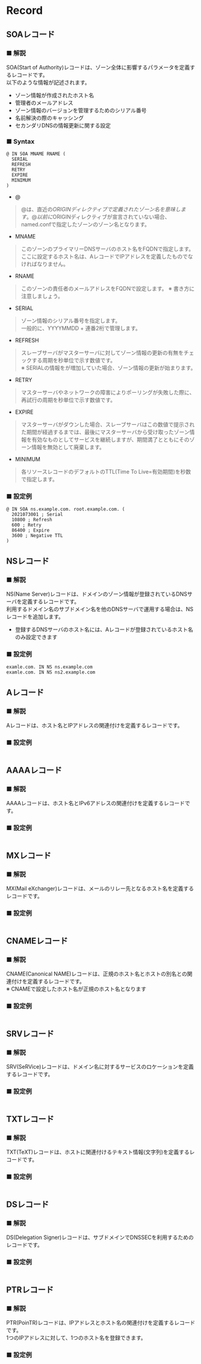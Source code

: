 # Record
## SOAレコード
### ■ 解説
SOA(Start of Authority)レコードは、ゾーン全体に影響するパラメータを定義するレコードです。  
以下のような情報が記述されます。
- ゾーン情報が作成されたホスト名
- 管理者のメールアドレス
- ゾーン情報のバージョンを管理するためのシリアル番号
- 名前解決の際のキャッシング
- セカンダリDNSの情報更新に関する設定

### ■ Syntax
```
@ IN SOA MNAME RNAME (
  SERIAL
  REFRESH
  RETRY
  EXPIRE
  MINIMUM
)
```
- @
> @は、直近の$ORIGINディレクティブで定義されたゾーン名を意味します。  
> @以前に$ORIGINディレクティブが宣言されていない場合、named.confで指定したゾーンのゾーン名となります。

- MNAME
> このゾーンのプライマリーDNSサーバのホスト名をFQDNで指定します。  
> ここに設定するホスト名は、AレコードでIPアドレスを定義したものでなければなりません。

- RNAME
> このゾーンの責任者のメールアドレスをFQDNで設定します。
> ※ 書き方に注意しましょう。

- SERIAL
> ゾーン情報のシリアル番号を指定します。  
> 一般的に、YYYYMMDD + 連番2桁で管理します。

- REFRESH
> スレーブサーバがマスターサーバに対してゾーン情報の更新の有無をチェックする周期を秒単位で示す数値です。  
> ※ SERIALの情報をが増加していた場合、ゾーン情報の更新が始まります。

- RETRY
> マスターサーバやネットワークの障害によりポーリングが失敗した際に、再試行の周期を秒単位で示す数値です。

- EXPIRE
> マスターサーバがダウンした場合、スレーブサーバはこの数値で提示された期間が経過するまでは、最後にマスターサーバから受け取ったゾーン情報を有効なものとしてサービスを継続しますが、期間満了とともにそのゾーン情報を無効として廃棄します。

- MINIMUM
> 各リソースレコードのデフォルトのTTL(Time To Live=有効期間)を秒数で指定します。

### ■ 設定例
```
@ IN SOA ns.example.com. root.example.com. (
  2021073001 ; Serial
  10800 ; Refresh
  600 ; Retry
  86400 ; Expire
  3600 ; Negative TTL
)
```

## NSレコード
### ■ 解説
NS(Name Server)レコードは、ドメインのゾーン情報が登録されているDNSサーバを定義するレコードです。  
利用するドメイン名のサブドメイン名を他のDNSサーバで運用する場合は、NSレコードを追加します。
- 登録するDNSサーバのホスト名には、Aレコードが登録されているホスト名のみ設定できます

### ■ 設定例
```
examle.com. IN NS ns.example.com
examle.com. IN NS ns2.example.com
```

## Aレコード
### ■ 解説
Aレコードは、ホスト名とIPアドレスの関連付けを定義するレコードです。

### ■ 設定例
```
```

## AAAAレコード
### ■ 解説
AAAAレコードは、ホスト名とIPv6アドレスの関連付けを定義するレコードです。

### ■ 設定例
```
```

## MXレコード
### ■ 解説
MX(Mail eXchanger)レコードは、メールのリレー先となるホスト名を定義するレコードです。

### ■ 設定例
```
```

## CNAMEレコード
### ■ 解説
CNAME(Canonical NAME)レコードは、正規のホスト名とホストの別名との関連付けを定義するレコードです。  
※ CNAMEで設定したホスト名が正規のホスト名となります

### ■ 設定例
```
```

## SRVレコード
### ■ 解説
SRV(SeRVice)レコードは、ドメイン名に対するサービスのロケーションを定義するレコードです。

### ■ 設定例
```
```

## TXTレコード
### ■ 解説
TXT(TeXT)レコードは、ホストに関連付けるテキスト情報(文字列)を定義するレコードです。

### ■ 設定例
```
```

## DSレコード
### ■ 解説
DS(Delegation Signer)レコードは、サブドメインでDNSSECを利用するためのレコードです。

### ■ 設定例
```
```

## PTRレコード
### ■ 解説
PTR(PoinTR)レコードは、IPアドレスとホスト名の関連付けを定義するレコードです。  
1つのIPアドレスに対して、1つのホスト名を登録できます。

### ■ 設定例
```
```
